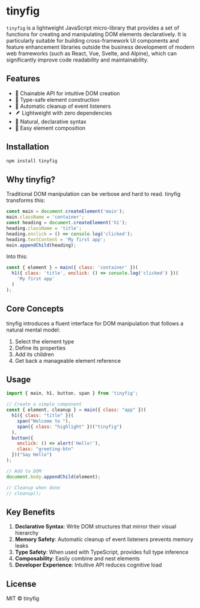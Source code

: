 # tinyfig

`tinyfig` is a lightweight JavaScript micro-library that provides a set of functions for creating and manipulating DOM elements declaratively. It is particularly suitable for building cross-framework UI components and feature enhancement libraries outside the business development of modern web frameworks (such as React, Vue, Svelte, and Alpine), which can significantly improve code readability and maintainability.

## Features

- 🔗 Chainable API for intuitive DOM creation
- 🎯 Type-safe element construction
- 🧹 Automatic cleanup of event listeners
- 🪶 Lightweight with zero dependencies
- 🎨 Natural, declarative syntax
- 🔄 Easy element composition

## Installation

```bash
npm install tinyfig
```

## Why tinyfig?

Traditional DOM manipulation can be verbose and hard to read. tinyfig transforms this:

```javascript
const main = document.createElement('main');
main.className = 'container';
const heading = document.createElement('h1');
heading.className = 'title';
heading.onclick = () => console.log('clicked');
heading.textContent = 'My first app';
main.appendChild(heading);
```

Into this:

```javascript
const { element } = main({ class: 'container' })(
  h1({ class: 'title', onclick: () => console.log('clicked') })(
    'My first app'
  )
);
```

## Core Concepts

tinyfig introduces a fluent interface for DOM manipulation that follows a natural mental model:
1. Select the element type
2. Define its properties
3. Add its children
4. Get back a manageable element reference

## Usage

```javascript
import { main, h1, button, span } from 'tinyfig';

// Create a simple component
const { element, cleanup } = main({ class: "app" })(
  h1({ class: "title" })(
    span("Welcome to "),
    span({ class: "highlight" })("tinyfig")
  ),
  button({ 
    onclick: () => alert('Hello!'),
    class: "greeting-btn"
  })("Say Hello")
);

// Add to DOM
document.body.appendChild(element);

// Cleanup when done
// cleanup();
```

## Key Benefits

1. **Declarative Syntax**: Write DOM structures that mirror their visual hierarchy
2. **Memory Safety**: Automatic cleanup of event listeners prevents memory leaks
3. **Type Safety**: When used with TypeScript, provides full type inference
4. **Composability**: Easily combine and nest elements
5. **Developer Experience**: Intuitive API reduces cognitive load

## License

MIT © tinyfig
